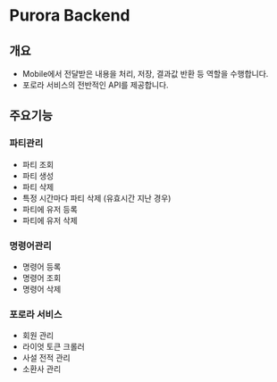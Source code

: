 # Purora Backend

## 개요
- Mobile에서 전달받은 내용을 처리, 저장, 결과값 반환 등 역할을 수행합니다.
- 포로라 서비스의 전반적인 API를 제공합니다.

## 주요기능
### 파티관리
 - 파티 조회
 - 파티 생성
 - 파티 삭제
 - 특정 시간마다 파티 삭제 (유효시간 지난 경우)
 - 파티에 유저 등록
 - 파티에 유저 삭제

### 명령어관리
 - 명령어 등록
 - 명령어 조회
 - 명령어 삭제

### 포로라 서비스
 - 회원 관리
 - 라이엇 토큰 크롤러
 - 사설 전적 관리
 - 소환사 관리

